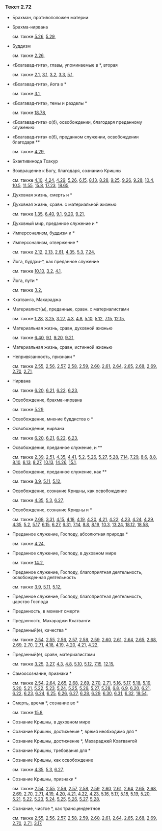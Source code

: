 ### Текст 2.72
	
- Брахман, противоположен материи

	
- Брахма-нирвана

	см. также  [5.26](../05/0526.md),  [5.29](../05/0529.md), 
	
- Буддизм

	см. также  [2.26](../02/0226.md), 
	
- «Бхагавад-гита», главы, упоминаемые в \*, вторая

	см. также  [2.1](../02/0201.md),  [3.1](../03/0301.md),  [3.2](../03/0302.md),  [3.3](../03/0303.md),  [5.1](../05/0501.md), 
	
- «Бхагавад-гита», йога в \*

	см. также  [3.1](../03/0301.md), 
	
- «Бхагавад-гита», темы и разделы \*

	см. также  [18.78](../18/1878.md), 
	
- «Бхагавад-гита» о(б), освобождении, благодаря преданному служению

	
- «Бхагавад-гита» о(б), преданном служении, освобождении благодаря \*\*

	см. также  [4.29](../04/0429.md), 
	
- Бхактивинода Тхакур

	
- Возвращение к Богу, благодаря, сознанию Кришны

	см. также  [4.10](../04/0410.md),  [4.24](../04/0424.md),  [4.29](../04/0429.md),  [5.26](../05/0526.md),  [6.15](../06/0615.md),  [8.13](../08/0813.md),  [8.28](../08/0828.md),  [9.25](../09/0925.md),  [9.26](../09/0926.md),  [9.28](../09/0928.md),  [10.4](../10/1004.md),  [10.5](../10/1005.md),  [11.55](../11/1155.md),  [15.8](../15/1508.md),  [17.23](../17/1723.md),  [18.65](../18/1865.md), 
	
- Духовная жизнь, смерть и \*

	
- Духовная жизнь, сравн. с материальной жизнью

	см. также  [1.35](../01/0135.md),  [6.40](../06/0640.md),  [9.1](../09/0901.md),  [9.20](../09/0920.md),  [9.21](../09/0921.md), 
	
- Духовный мир, преданное служение и \*

	
- Имперсонализм, буддизм и \*

	
- Имперсонализм, отвержение \*

	см. также  [2.12](../02/0212.md),  [2.13](../02/0213.md),  [2.61](../02/0261.md),  [4.35](../04/0435.md),  [5.3](../05/0503.md),  [7.24](../07/0724.md), 
	
- Йога, буддхи-\*, как преданное служение

	см. также  [10.10](../10/1010.md),  [3.2](../03/0302.md),  [4.1](../04/0401.md), 
	
- Йога, пути \*

	см. также  [3.2](../03/0302.md), 
	
- Кхатванга, Махараджа

	
- Материалист(ы), преданные, сравн. с материалистами

	см. также  [1.28](../01/0128.md),  [3.25](../03/0325.md),  [3.27](../03/0327.md),  [4.3](../04/0403.md),  [4.8](../04/0408.md),  [5.10](../05/0510.md),  [5.12](../05/0512.md),  [7.15](../07/0715.md),  [12.15](../12/1215.md), 
	
- Материальная жизнь, сравн, духовной жизнью

	см. также  [6.40](../06/0640.md),  [9.1](../09/0901.md),  [9.20](../09/0920.md),  [9.21](../09/0921.md), 
	
- Материальная жизнь, сравн, истинной жизнью

	
- Непривязанность, признаки \*

	см. также  [2.55](../02/0255.md),  [2.56](../02/0256.md),  [2.57](../02/0257.md),  [2.58](../02/0258.md),  [2.59](../02/0259.md),  [2.60](../02/0260.md),  [2.61](../02/0261.md),  [2.64](../02/0264.md),  [2.65](../02/0265.md),  [2.68](../02/0268.md),  [2.69](../02/0269.md),  [2.70](../02/0270.md),  [2.71](../02/0271.md), 
	
- Нирвана

	см. также  [6.20](../06/0620.md),  [6.21](../06/0621.md),  [6.22](../06/0622.md),  [6.23](../06/0623.md), 
	
- Освобождение, брахма-нирвана

	см. также  [5.29](../05/0529.md), 
	
- Освобождение, мнение буддистов о \*

	
- Освобождение, нирвана

	см. также  [6.20](../06/0620.md),  [6.21](../06/0621.md),  [6.22](../06/0622.md),  [6.23](../06/0623.md), 
	
- Освобождение, преданное служение, и \*\*

	см. также  [2.39](../02/0239.md),  [2.51](../02/0251.md),  [4.35](../04/0435.md),  [4.41](../04/0441.md),  [5.2](../05/0502.md),  [5.26](../05/0526.md),  [5.27](../05/0527.md),  [5.28](../05/0528.md),  [7.14](../07/0714.md),  [7.29](../07/0729.md),  [8.6](../08/0806.md),  [8.8](../08/0808.md),  [8.10](../08/0810.md),  [8.13](../08/0813.md),  [8.27](../08/0827.md),  [10.13](../10/1013.md),  [14.26](../14/1426.md),  [15.1](../15/1501.md), 
	
- Освобождение, преданное служение, как \*\*

	см. также  [3.9](../03/0309.md),  [5.11](../05/0511.md),  [5.12](../05/0512.md), 
	
- Освобождение, сознание Кришны, как освобождение

	см. также  [4.35](../04/0435.md),  [5.3](../05/0503.md),  [6.27](../06/0627.md), 
	
- Освобождение, сознание Кришны и \*

	см. также  [2.68](../02/0268.md),  [3.31](../03/0331.md),  [4.15](../04/0415.md),  [4.18](../04/0418.md),  [4.19](../04/0419.md),  [4.20](../04/0420.md),  [4.21](../04/0421.md),  [4.22](../04/0422.md),  [4.23](../04/0423.md),  [4.24](../04/0424.md),  [4.29](../04/0429.md),  [4.35](../04/0435.md),  [5.2](../05/0502.md),  [5.17](../05/0517.md),  [6.15](../06/0615.md),  [6.27](../06/0627.md),  [6.31](../06/0631.md),  [7.14](../07/0714.md),  [8.8](../08/0808.md),  [8.19](../08/0819.md),  [10.3](../10/1003.md),  [13.24](../13/1324.md),  [18.12](../18/1812.md),  [18.58](../18/1858.md), 
	
- Преданное служение, Господу, абсолютная природа \*

	см. также  [4.24](../04/0424.md), 
	
- Преданное служение, Господу, в духовном мире

	см. также  [14.2](../14/1402.md), 
	
- Преданное служение, Господу, благоприятная деятельность, освобожденная деятельность

	см. также  [3.9](../03/0309.md),  [5.11](../05/0511.md),  [5.12](../05/0512.md), 
	
- Преданное служение, Господу, благоприятная деятельность, царство Господа

	
- Преданность, в момент смерти

	
- Преданность, Махараджи Кхатванги

	
- Преданный(е), качества \*

	см. также  [2.54](../02/0254.md),  [2.55](../02/0255.md),  [2.56](../02/0256.md),  [2.57](../02/0257.md),  [2.58](../02/0258.md),  [2.59](../02/0259.md),  [2.60](../02/0260.md),  [2.61](../02/0261.md),  [2.64](../02/0264.md),  [2.65](../02/0265.md),  [2.68](../02/0268.md),  [2.69](../02/0269.md),  [2.70](../02/0270.md),  [2.71](../02/0271.md),  [4.18](../04/0418.md),  [4.19](../04/0419.md),  [4.20](../04/0420.md),  [4.21](../04/0421.md),  [4.22](../04/0422.md), 
	
- Преданный(е), сравн, материалистами

	см. также  [3.25](../03/0325.md),  [3.27](../03/0327.md),  [4.3](../04/0403.md),  [4.8](../04/0408.md),  [5.10](../05/0510.md),  [5.12](../05/0512.md),  [7.15](../07/0715.md),  [12.15](../12/1215.md), 
	
- Самоосознание, признаки \*

	см. также  [2.54](../02/0254.md),  [2.64](../02/0264.md),  [2.65](../02/0265.md),  [2.68](../02/0268.md),  [2.69](../02/0269.md),  [2.70](../02/0270.md),  [2.71](../02/0271.md),  [5.16](../05/0516.md),  [5.17](../05/0517.md),  [5.18](../05/0518.md),  [5.19](../05/0519.md),  [5.20](../05/0520.md),  [5.21](../05/0521.md),  [5.22](../05/0522.md),  [5.23](../05/0523.md),  [5.24](../05/0524.md),  [5.25](../05/0525.md),  [5.26](../05/0526.md),  [5.27](../05/0527.md),  [5.28](../05/0528.md),  [6.8](../06/0608.md),  [6.9](../06/0609.md),  [6.20](../06/0620.md),  [6.21](../06/0621.md),  [6.22](../06/0622.md),  [6.23](../06/0623.md),  [6.24](../06/0624.md),  [6.25](../06/0625.md),  [6.26](../06/0626.md),  [6.27](../06/0627.md),  [6.28](../06/0628.md),  [6.29](../06/0629.md),  [6.30](../06/0630.md),  [6.31](../06/0631.md),  [6.32](../06/0632.md),  [18.54](../18/1854.md), 
	
- Смерть, время \*, сознание во \*

	см. также  [15.8](../15/1508.md), 
	
- Сознание Кришны, в духовном мире

	
- Сознание Кришны, достижение \*, время необходимо для \*

	
- Сознание Кришны, достижение \*, Махараджей Кхатвангой

	
- Сознание Кришны, требования для \*

	
- Сознание Кришны, как освобождение

	см. также  [4.35](../04/0435.md),  [5.3](../05/0503.md),  [6.27](../06/0627.md), 
	
- Сознание Кришны, признаки \*

	см. также  [2.54](../02/0254.md),  [2.55](../02/0255.md),  [2.56](../02/0256.md),  [2.57](../02/0257.md),  [2.58](../02/0258.md),  [2.59](../02/0259.md),  [2.60](../02/0260.md),  [2.61](../02/0261.md),  [2.64](../02/0264.md),  [2.65](../02/0265.md),  [2.68](../02/0268.md),  [2.69](../02/0269.md),  [2.70](../02/0270.md),  [2.71](../02/0271.md),  [4.19](../04/0419.md),  [4.20](../04/0420.md),  [4.21](../04/0421.md),  [4.22](../04/0422.md),  [4.23](../04/0423.md),  [5.16](../05/0516.md),  [5.17](../05/0517.md),  [5.18](../05/0518.md),  [5.19](../05/0519.md),  [5.20](../05/0520.md),  [5.21](../05/0521.md),  [5.22](../05/0522.md),  [5.23](../05/0523.md),  [5.24](../05/0524.md),  [5.25](../05/0525.md),  [5.26](../05/0526.md),  [5.27](../05/0527.md),  [5.28](../05/0528.md), 
	
- Сознание, чистое \*, как трансцендентное

	см. также  [2.55](../02/0255.md),  [2.56](../02/0256.md),  [2.57](../02/0257.md),  [2.58](../02/0258.md),  [2.59](../02/0259.md),  [2.60](../02/0260.md),  [2.61](../02/0261.md),  [2.64](../02/0264.md),  [2.65](../02/0265.md),  [2.68](../02/0268.md),  [2.69](../02/0269.md),  [2.70](../02/0270.md),  [2.71](../02/0271.md),  [3.17](../03/0317.md), 
